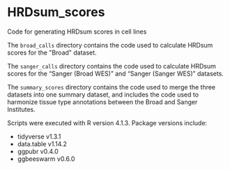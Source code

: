 # HRDsum_scores
Code for generating HRDsum scores in cell lines

The `broad_calls` directory contains the code used to calculate HRDsum scores for the "Broad" dataset.

The `sanger_calls` directory contains the code used to calculate HRDsum scores for the “Sanger (Broad WES)” and “Sanger (Sanger WES)” datasets.

The `summary_scores` directory contains the code used to merge the three datasets into one summary dataset, and includes the code used to harmonize tissue type annotations between the Broad and Sanger Institutes.


Scripts were executed with R version 4.1.3. Package versions include:
* tidyverse v1.3.1
* data.table v1.14.2
* ggpubr v0.4.0
* ggbeeswarm v0.6.0